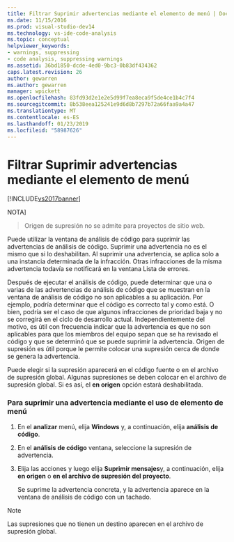 ```yaml
---
title: Filtrar Suprimir advertencias mediante el elemento de menú | Documentos de Microsoft
ms.date: 11/15/2016
ms.prod: visual-studio-dev14
ms.technology: vs-ide-code-analysis
ms.topic: conceptual
helpviewer_keywords:
- warnings, suppressing
- code analysis, suppressing warnings
ms.assetid: 36bd1850-dcde-4ed0-9bc3-0b83df434362
caps.latest.revision: 26
author: gewarren
ms.author: gewarren
manager: wpickett
ms.openlocfilehash: 83fd93d2e1e2e5d99f7ea8eca9f5de4ce1b4c7f4
ms.sourcegitcommit: 8b538eea125241e9d6d8b7297b72a66faa9a4a47
ms.translationtype: MT
ms.contentlocale: es-ES
ms.lasthandoff: 01/23/2019
ms.locfileid: "58987626"
---
```

# <a name="how-to-suppress-warnings-by-using-the-menu-item"></a>Filtrar Suprimir advertencias mediante el elemento de menú
[!INCLUDE[vs2017banner](../includes/vs2017banner.md)]

NOTA]
>  Origen de supresión no se admite para proyectos de sitio web.  
  
 Puede utilizar la ventana de análisis de código para suprimir las advertencias de análisis de código. Suprimir una advertencia no es el mismo que si lo deshabilitan. Al suprimir una advertencia, se aplica solo a una instancia determinada de la infracción. Otras infracciones de la misma advertencia todavía se notificará en la ventana Lista de errores.  
  
 Después de ejecutar el análisis de código, puede determinar que una o varias de las advertencias de análisis de código que se muestran en la ventana de análisis de código no son aplicables a su aplicación. Por ejemplo, podría determinar que el código es correcto tal y como está. O bien, podría ser el caso de que algunos infracciones de prioridad baja y no se corregirá en el ciclo de desarrollo actual. Independientemente del motivo, es útil con frecuencia indicar que la advertencia es que no son aplicables para que los miembros del equipo sepan que se ha revisado el código y que se determinó que se puede suprimir la advertencia. Origen de supresión es útil porque le permite colocar una supresión cerca de donde se genera la advertencia.  
  
 Puede elegir si la supresión aparecerá en el código fuente o en el archivo de supresión global. Algunas supresiones se deben colocar en el archivo de supresión global. Si es así, el **en origen** opción estará deshabilitada.  
  
### <a name="to-suppress-a-warning-by-using-menu-item"></a>Para suprimir una advertencia mediante el uso de elemento de menú  
  
1.  En el **analizar** menú, elija **Windows** y, a continuación, elija **análisis de código**.  
  
2.  En el **análisis de código** ventana, seleccione la supresión de advertencia.  
  
3.  Elija las acciones y luego elija **Suprimir mensajes**y, a continuación, elija **en origen** o **en el archivo de supresión del proyecto**.  
  
     Se suprime la advertencia concreta, y la advertencia aparece en la ventana de análisis de código con un tachado.  
  
> [!NOTE]
>  Las supresiones que no tienen un destino aparecen en el archivo de supresión global.
